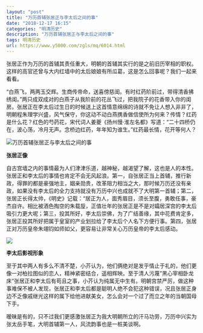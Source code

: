 ```yaml
---
layout: "post"
title: "万历首辅张居正与李太后之间的事"
date: "2018-12-17 16:15"
categories: "明清历史"
description: "万历首辅张居正与李太后之间的事"
tags: 明清历史
url: https://www.y5000.com/zgls/mq/6014.html
---
```






张居正作为万历的首辅其责任重大，明朝的首辅其实行的是之前旧历宰相的职权。这样的高官还曾与大内红墙中的太后娘娘有所瓜葛，这是怎么回事呢？我们一起来看看。

“白燕飞，两两玉交辉。生商传帝命，送喜傍慈闺。有时红药阶前过，带得清香拂绣闺。”两只成双成对的白燕子从我阶前的花丛飞过，把我院子的花香带入你的闺房。张居正在李太后过生日的时候送上这首情意绵绵的诗就不免让人想入非非了，明朝程朱理学兴盛，风气保守，你这动不动白燕携香做信使所为何来？传情？红药是什么花？红色的芍药花，宋代词人姜夔《扬州慢·淮左名都》写道：“二十四桥仍在，波心荡，冷月无声。念桥边红药，年年知为谁生。”红药最长情，花开等何人？

![万历首辅张居正与李太后之间的事](/uploads/allimg/161128/6-16112Q34935S9.JPG)

**张居正像**

自古宫墙之内的事情最为人们津津乐道，越神秘，越渴望了解，这也是人的本性。张居正和李太后的事情也肯定不会无风起浪。第一，自张居正当上首辅，推行新政，得罪的都是豪强地主，姻亲勋贵，改革阻力相当之大，那时候万历还没有亲政，如果没有李太后的全力支持就没有万历中兴也成就不了大明第一首辅；第二，张居正长得太帅，《明史》记载：“居正为人，面秀眉目，须长至腹，勇敢任事，豪杰自许。相比被酒色掏空的朱载垕，正值壮年的张居正是不是对孀居深宫的李太后吸引力更大呢；第三，投其所好，李太后崇佛，为了广结善缘，其中花费肯定多，张居正投其所好把属于皇室的产业划拉给了李太后个人名下方便行事。第四，张居正对万历皇帝朱翊钧如师如父，更容易让非常关心万历皇帝的李太后感动。

![](https://img.y5000.com/uploads/allimg/161128/13543B031-0.jpg)

**李太后影视形象**

至于其中两人有多么不清不楚，小芥认为，他们俩绝对是发乎情止于礼的，他们更像一对柏拉图似的恋人，精神紧密结合，遥相辉映。至于清人污蔑”黑心宰相卧龙床“张居正和李太后有苟且之事，小芥认为纯属无中生有。明朝宫禁严厉，做这种事难保不被人发现，张居正和李太后都是聪明人绝不会犯这种错误，况且张居正身边不乏像戚继光这样的属下给他进献美女，怎么会对一个过了而立之年的当朝国母下手。

暧昧是有的，只不过我们更感激张居正为我大明朝所立的汗马功劳，万历中兴实为张太岳手笔，大明首辅第一人，风流韵事也是一桩美谈啊。
